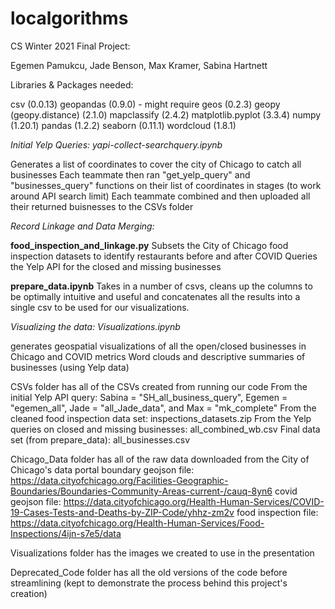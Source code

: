 # localgorithms
CS Winter 2021 Final Project:

Egemen Pamukcu, Jade Benson, Max Kramer, Sabina Hartnett

Libraries & Packages needed: 

csv (0.0.13)
geopandas (0.9.0) - might require geos (0.2.3)
geopy (geopy.distance) (2.1.0)
mapclassify (2.4.2)
matplotlib.pyplot (3.3.4)
numpy (1.20.1)
pandas (1.2.2)
seaborn (0.11.1)
wordcloud (1.8.1)

*Initial Yelp Queries: yapi-collect-searchquery.ipynb*

  Generates a list of coordinates to cover the city of Chicago to catch all businesses 
  Each teammate then ran "get_yelp_query" and "businesses_query" functions on their list of coordinates in stages (to work around API search limit)
  Each teammate combined and then uploaded all their returned buisnesses to the CSVs folder 

*Record Linkage and Data Merging:* 

  **food_inspection_and_linkage.py**
  Subsets the City of Chicago food inspection datasets to identify restaurants before and after COVID
  Queries the Yelp API for the closed and missing businesses
 
 **prepare_data.ipynb**
  Takes in a number of csvs, cleans up the columns to be optimally intuitive and useful and concatenates all the results into a single csv to be used for our visualizations.
  
  
*Visualizing the data: Visualizations.ipynb*

  generates geospatial visualizations of all the open/closed businesses in Chicago and COVID metrics 
  Word clouds and descriptive summaries of businesses (using Yelp data)
  
CSVs folder has all of the CSVs created from running our code
  From the initial Yelp API query: Sabina = "SH_all_business_query", Egemen = "egemen_all", Jade = "all_Jade_data", and Max = "mk_complete"
  From the cleaned food inspection data set: inspections_datasets.zip 
  From the Yelp queries on closed and missing businesses: all_combined_wb.csv
  Final data set (from prepare_data): all_businesses.csv
  
Chicago_Data folder has all of the raw data downloaded from the City of Chicago's data portal 
  boundary geojson file: https://data.cityofchicago.org/Facilities-Geographic-Boundaries/Boundaries-Community-Areas-current-/cauq-8yn6
  covid geojson file: https://data.cityofchicago.org/Health-Human-Services/COVID-19-Cases-Tests-and-Deaths-by-ZIP-Code/yhhz-zm2v
  food inspection file: https://data.cityofchicago.org/Health-Human-Services/Food-Inspections/4ijn-s7e5/data

Visualizations folder has the images we created to use in the presentation

Deprecated_Code folder has all the old versions of the code before streamlining (kept to demonstrate the process behind this project's creation)
